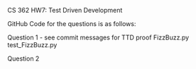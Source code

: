 CS 362 HW7: Test Driven Development 

GitHub Code for the questions is as follows:

Question 1 - see commit messages for TTD proof
FizzBuzz.py
test_FizzBuzz.py

Question 2